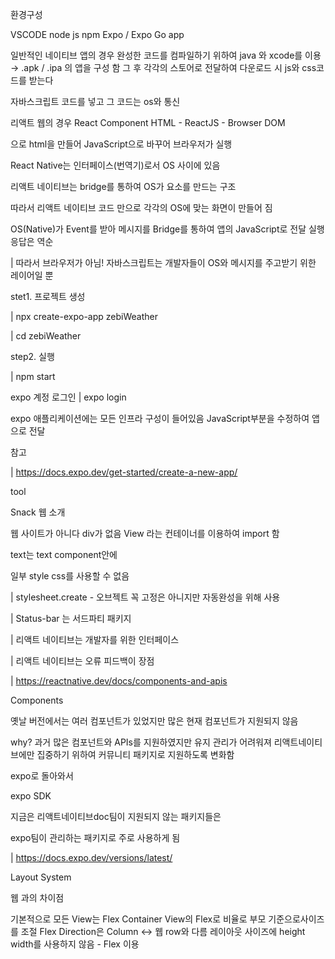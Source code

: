 환경구성

VSCODE
node js
npm
Expo / Expo Go app

일반적인 네이티브 앱의 경우
완성한 코드를 컴파일하기 위하여
java 와 xcode를 이용 → .apk / .ipa 의 앱을 구성 함
그 후 각각의 스토어로 전달하여
다운로드 시 js와 css코드를 받는다

자바스크립트 코드를 넣고 그 코드는 os와 통신

리액트 웹의 경우
React Component HTML - ReactJS - Browser DOM

으로 html을 만들어 JavaScript으로 바꾸어 브라우저가 실행

React Native는 인터페이스(번역기)로서 OS 사이에 있음

리액트 네이티브는 bridge를 통하여 OS가 요소를 만드는 구조

따라서 리액트 네이티브 코드 만으로 각각의 OS에 맞는 화면이 만들어 짐

OS(Native)가 Event를 받아 메시지를 Bridge를 통하여 앱의 JavaScript로 전달
실행응답은 역순

| 따라서 브라우저가 아님!
자바스크립트는 개발자들이 OS와 메시지를 주고받기 위한 레이어일 뿐

stet1. 프로젝트 생성

| npx create-expo-app zebiWeather

| cd zebiWeather

step2. 실행

| npm start

expo 계정 로그인
| expo login

expo 애플리케이션에는 모든 인프라 구성이 들어있음
JavaScript부분을 수정하여 앱으로 전달

참고

| https://docs.expo.dev/get-started/create-a-new-app/

tool

Snack 웹 소개

웹 사이트가 아니다
div가 없음 View 라는 컨테이너를 이용하여 import 함

text는 text component안에

일부 style css를 사용할 수 없음

| stylesheet.create - 오브젝트
꼭 고정은 아니지만 자동완성을 위해 사용

| Status-bar 는 서드파티 패키지

| 리액트 네이티브는 개발자를 위한 인터페이스

| 리액트 네이티브는 오류 피드백이 장점

| https://reactnative.dev/docs/components-and-apis

Components

옛날 버전에서는 여러 컴포넌트가 있었지만 많은 현재 컴포넌트가 지원되지 않음

why?
과거 많은 컴포넌트와 APIs를 지원하였지만 유지 관리가 어려워져
리액트네이티브에만 집중하기 위하여 커뮤니티 패키지로 지원하도록 변화함

expo로 돌아와서

expo SDK

지금은 리액트네이티브doc팀이 지원되지 않는 패키지들은

expo팀이 관리하는 패키지로 주로 사용하게 됨

| https://docs.expo.dev/versions/latest/

Layout System

웹 과의 차이점

기본적으로 모든 View는 Flex Container
View의 Flex로 비율로 부모 기준으로사이즈를 조절
Flex Direction은 Column <-> 웹 row와 다름
레이아웃 사이즈에 height width를 사용하지 않음 - Flex 이용
